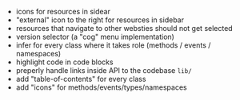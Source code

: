 - icons for resources in sidear
- "external" icon to the right for resources in sidebar
- resources that navigate to other websties should not get selected
- version selector (a "cog" menu implementation)
- infer for every class where it takes role (methods / events / namespaces)
- highlight code in code blocks
- preperly handle links inside API to the codebase `lib/`
- add "table-of-contents" for every class
- add "icons" for methods/events/types/namespaces
